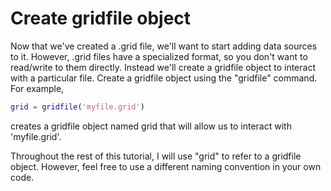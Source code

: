 # Create gridfile object

Now that we've created a .grid file, we'll want to start adding data sources to it. However, .grid files have a specialized format, so you don't want to read/write to them directly. Instead we'll create a gridfile object to interact with a particular file. Create a gridfile object using the "gridfile" command. For example,
```matlab
grid = gridfile('myfile.grid')
```
creates a gridfile object named grid that will allow us to interact with 'myfile.grid'.

Throughout the rest of this tutorial, I will use "grid" to refer to a gridfile object. However, feel free to use a different naming convention in your own code.
